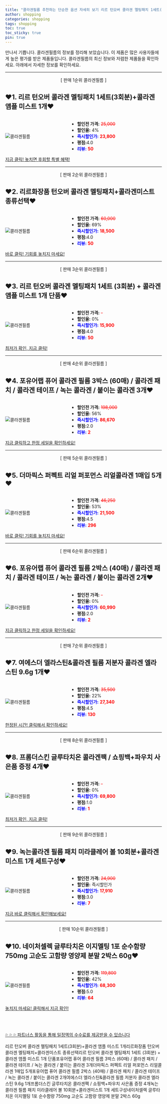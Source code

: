 ```yaml
---
title: "콜라겐필름 추천하는 단순한 옵션 자세히 보기 리르 턴오버 콜라겐 멜팅패치 1세트(3회분)+콜라겐"
author: shopping
categories: shopping
tags: shopping
toc: true
toc_sticky: true
pin: true
---
```

만나서 기쁩니다. 콜라겐필름의 정보를 정리해 보았습니다. 이 제품은 많은 사용자들에게 높은 평가를 받은 제품들입니다. 콜라겐필름의 최신 정보와 저렴한 제품들을 확인하세요. 아래에서 자세한 정보를 확인하세요.

---
<p class="toplist" style="margin: 0 auto; display: block; width: fit-content;">[ 판매 1순위 콜라겐필름 ]</p>

<h2><strong>❤️1. 리르 턴오버 콜라겐 멜팅패치 1세트(3회분)+콜라겐 앰플 미스트 1개❤️</strong></h2>

<div style="display: flex; align-items: center;">
    <div style="flex: 0.4;">
        <img src="https://thumbnail7.coupangcdn.com/thumbnails/remote/230x230ex/image/vendor_inventory/01f8/64e2b89feaba74f603c27f776597496cf636e48a639ba2a4b093e92b0e56.jpg" alt="콜라겐필름" style="max-width: 100%;">
    </div>
    <div style="flex: 0.6; margin-left: 10px;">
        <ul>
            <li><strong>할인전 가격:</strong> <del style="color: red;">25,000</del></li>
            <li><strong>할인율:</strong> 4%</li>
            <li><span style='color:blue'><strong>즉시할인가:</strong></span> <span style='color:red'><strong>23,800</strong></span></li>
            <li><strong>평점:</strong>4.0</li>
            <li><span style='color:blue'><strong>리뷰:</strong></span> <span style='color:red'><strong>50</strong></span></li>
        </ul>
    </div>
</div>
<div class="center">
    <a href="https://selin100587.github.io?lptag=AF9450613&subid=githubio&pageKey=7685864794&traceid=V0-153&itemId=18852378357&vendorItemId=85981641185" class="myButton">
        지금 클릭! 놓치면 후회할 특별 혜택!
    </a>
</div>


---
<p class="toplist" style="margin: 0 auto; display: block; width: fit-content;">[ 판매 2순위 콜라겐필름 ]</p>

<h2><strong>❤️2. 리르화장품 턴오버 콜라겐 멜팅패치+콜라겐미스트 종류선택❤️</strong></h2>

<div style="display: flex; align-items: center;">
    <div style="flex: 0.4;">
        <img src="https://thumbnail9.coupangcdn.com/thumbnails/remote/230x230ex/image/vendor_inventory/e749/04042e2848ab37a510a4b66f1048aa557f9495efa23a26aa40ed41bf34d8.jpg" alt="콜라겐필름" style="max-width: 100%;">
    </div>
    <div style="flex: 0.6; margin-left: 10px;">
        <ul>
            <li><strong>할인전 가격:</strong> <del style="color: red;">60,000</del></li>
            <li><strong>할인율:</strong> 69%</li>
            <li><span style='color:blue'><strong>즉시할인가:</strong></span> <span style='color:red'><strong>18,500</strong></span></li>
            <li><strong>평점:</strong>4.0</li>
            <li><span style='color:blue'><strong>리뷰:</strong></span> <span style='color:red'><strong>50</strong></span></li>
        </ul>
    </div>
</div>
<div class="center">
    <a href="https://selin100587.github.io?lptag=AF9450613&subid=githubio&pageKey=7685864794&traceid=V0-153&itemId=20539615372&vendorItemId=87616242566" class="myButton">
        바로 클릭! 기회를 놓치지 마세요!
    </a>
</div>


---
<p class="toplist" style="margin: 0 auto; display: block; width: fit-content;">[ 판매 3순위 콜라겐필름 ]</p>

<h2><strong>❤️3. 리르 턴오버 콜라겐 멜팅패치 1세트 (3회분) + 콜라겐 앰플 미스트 1개 단품❤️</strong></h2>

<div style="display: flex; align-items: center;">
    <div style="flex: 0.4;">
        <img src="https://thumbnail7.coupangcdn.com/thumbnails/remote/230x230ex/image/vendor_inventory/5720/c6b118b951139e648f16c44d53987e8a9b10103d0e33435c5c34467faa78.jpg" alt="콜라겐필름" style="max-width: 100%;">
    </div>
    <div style="flex: 0.6; margin-left: 10px;">
        <ul>
            <li><strong>할인전 가격:</strong> <del style="color: red;">-</del></li>
            <li><strong>할인율:</strong> 0%</li>
            <li><span style='color:blue'><strong>즉시할인가:</strong></span> <span style='color:red'><strong>15,900</strong></span></li>
            <li><strong>평점:</strong>4.0</li>
            <li><span style='color:blue'><strong>리뷰:</strong></span> <span style='color:red'><strong>50</strong></span></li>
        </ul>
    </div>
</div>
<div class="center">
    <a href="https://selin100587.github.io?lptag=AF9450613&subid=githubio&pageKey=7685864794&traceid=V0-153&itemId=20688595589&vendorItemId=85972816434" class="myButton">
        최저가 확인, 지금 클릭!
    </a>
</div>


---
<p class="toplist" style="margin: 0 auto; display: block; width: fit-content;">[ 판매 4순위 콜라겐필름 ]</p>

<h2><strong>❤️4. 포유어랩 퓨어 콜라겐 필름 3박스 (60매) / 콜라겐 패치 / 콜라겐 테이프 / 녹는 콜라겐 / 붙이는 콜라겐 3개❤️</strong></h2>

<div style="display: flex; align-items: center;">
    <div style="flex: 0.4;">
        <img src="https://thumbnail6.coupangcdn.com/thumbnails/remote/230x230ex/image/vendor_inventory/ba7b/65db8b19a91ef5d7bcbe8d936784fd82ad9695ec23b6379d34792b5776f5.jpg" alt="콜라겐필름" style="max-width: 100%;">
    </div>
    <div style="flex: 0.6; margin-left: 10px;">
        <ul>
            <li><strong>할인전 가격:</strong> <del style="color: red;">198,000</del></li>
            <li><strong>할인율:</strong> 56%</li>
            <li><span style='color:blue'><strong>즉시할인가:</strong></span> <span style='color:red'><strong>86,670</strong></span></li>
            <li><strong>평점:</strong>2.0</li>
            <li><span style='color:blue'><strong>리뷰:</strong></span> <span style='color:red'><strong>2</strong></span></li>
        </ul>
    </div>
</div>
<div class="center">
    <a href="https://selin100587.github.io?lptag=AF9450613&subid=githubio&pageKey=8108740502&traceid=V0-153&itemId=22965182195&vendorItemId=89999191302" class="myButton">
        지금 클릭하고 한정 세일을 확인하세요!
    </a>
</div>


---
<p class="toplist" style="margin: 0 auto; display: block; width: fit-content;">[ 판매 5순위 콜라겐필름 ]</p>

<h2><strong>❤️5. 더마픽스 퍼펙트 리얼 퍼포먼스 리얼콜라겐 1매입 5개❤️</strong></h2>

<div style="display: flex; align-items: center;">
    <div style="flex: 0.4;">
        <img src="https://thumbnail8.coupangcdn.com/thumbnails/remote/230x230ex/image/retail/images/367861124682204-2e8d8c07-60a8-4349-8e50-48132547d32a.jpg" alt="콜라겐필름" style="max-width: 100%;">
    </div>
    <div style="flex: 0.6; margin-left: 10px;">
        <ul>
            <li><strong>할인전 가격:</strong> <del style="color: red;">46,250</del></li>
            <li><strong>할인율:</strong> 53%</li>
            <li><span style='color:blue'><strong>즉시할인가:</strong></span> <span style='color:red'><strong>21,500</strong></span></li>
            <li><strong>평점:</strong>4.5</li>
            <li><span style='color:blue'><strong>리뷰:</strong></span> <span style='color:red'><strong>296</strong></span></li>
        </ul>
    </div>
</div>
<div class="center">
    <a href="https://selin100587.github.io?lptag=AF9450613&subid=githubio&pageKey=8217991741&traceid=V0-153&itemId=19518573942&vendorItemId=86627255048" class="myButton">
        바로 클릭! 기회를 놓치지 마세요!
    </a>
</div>


---
<p class="toplist" style="margin: 0 auto; display: block; width: fit-content;">[ 판매 6순위 콜라겐필름 ]</p>

<h2><strong>❤️6. 포유어랩 퓨어 콜라겐 필름 2박스 (40매) / 콜라겐 패치 / 콜라겐 테이프 / 녹는 콜라겐 / 붙이는 콜라겐 2개❤️</strong></h2>

<div style="display: flex; align-items: center;">
    <div style="flex: 0.4;">
        <img src="https://thumbnail9.coupangcdn.com/thumbnails/remote/230x230ex/image/vendor_inventory/feee/3813930e0eac9f8ba9d5de2cfbdfbffc7c89f39658adc195fdeccd98e9d4.jpg" alt="콜라겐필름" style="max-width: 100%;">
    </div>
    <div style="flex: 0.6; margin-left: 10px;">
        <ul>
            <li><strong>할인전 가격:</strong> <del style="color: red;">-</del></li>
            <li><strong>할인율:</strong> 0%</li>
            <li><span style='color:blue'><strong>즉시할인가:</strong></span> <span style='color:red'><strong>60,990</strong></span></li>
            <li><strong>평점:</strong>2.0</li>
            <li><span style='color:blue'><strong>리뷰:</strong></span> <span style='color:red'><strong>2</strong></span></li>
        </ul>
    </div>
</div>
<div class="center">
    <a href="https://selin100587.github.io?lptag=AF9450613&subid=githubio&pageKey=8108740502&traceid=V0-153&itemId=22965152621&vendorItemId=90070735965" class="myButton">
        지금 클릭하고 한정 세일을 확인하세요!
    </a>
</div>


---
<p class="toplist" style="margin: 0 auto; display: block; width: fit-content;">[ 판매 7순위 콜라겐필름 ]</p>

<h2><strong>❤️7. 여에스더 엘라스틴&콜라겐 필름 저분자 콜라겐 엘라스틴 9.6g 1개❤️</strong></h2>

<div style="display: flex; align-items: center;">
    <div style="flex: 0.4;">
        <img src="https://thumbnail8.coupangcdn.com/thumbnails/remote/230x230ex/image/vendor_inventory/0372/18fa216524e6d2fbed3f362ddc8c016bbcb8884fe76d8274978eaed2e9ee.jpg" alt="콜라겐필름" style="max-width: 100%;">
    </div>
    <div style="flex: 0.6; margin-left: 10px;">
        <ul>
            <li><strong>할인전 가격:</strong> <del style="color: red;">35,500</del></li>
            <li><strong>할인율:</strong> 22%</li>
            <li><span style='color:blue'><strong>즉시할인가:</strong></span> <span style='color:red'><strong>27,340</strong></span></li>
            <li><strong>평점:</strong>4.5</li>
            <li><span style='color:blue'><strong>리뷰:</strong></span> <span style='color:red'><strong>130</strong></span></li>
        </ul>
    </div>
</div>
<div class="center">
    <a href="https://selin100587.github.io?lptag=AF9450613&subid=githubio&pageKey=7240249414&traceid=V0-153&itemId=18394523095&vendorItemId=80432496673" class="myButton">
        한정된 시간! 클릭해서 확인하세요!
    </a>
</div>


---
<p class="toplist" style="margin: 0 auto; display: block; width: fit-content;">[ 판매 8순위 콜라겐필름 ]</p>

<h2><strong>❤️8. 프롬더스킨 글루타치온 콜라겐팩 / 쇼핑백+파우치 사은품 증정 4개❤️</strong></h2>

<div style="display: flex; align-items: center;">
    <div style="flex: 0.4;">
        <img src="https://thumbnail6.coupangcdn.com/thumbnails/remote/230x230ex/image/vendor_inventory/99de/5c07d56237d37c6e91112eeb943b488aaf9264f6cd491334d2d55d4a8ae6.jpg" alt="콜라겐필름" style="max-width: 100%;">
    </div>
    <div style="flex: 0.6; margin-left: 10px;">
        <ul>
            <li><strong>할인전 가격:</strong> <del style="color: red;">-</del></li>
            <li><strong>할인율:</strong> 0%</li>
            <li><span style='color:blue'><strong>즉시할인가:</strong></span> <span style='color:red'><strong>69,800</strong></span></li>
            <li><strong>평점:</strong>1.0</li>
            <li><span style='color:blue'><strong>리뷰:</strong></span> <span style='color:red'><strong>1</strong></span></li>
        </ul>
    </div>
</div>
<div class="center">
    <a href="https://selin100587.github.io?lptag=AF9450613&subid=githubio&pageKey=7461780617&traceid=V0-153&itemId=23082842621&vendorItemId=90116339074" class="myButton">
        최저가 확인, 지금 클릭!
    </a>
</div>


---
<p class="toplist" style="margin: 0 auto; display: block; width: fit-content;">[ 판매 9순위 콜라겐필름 ]</p>

<h2><strong>❤️9. 녹는콜라겐 필름 패치 미라클레어 볼 10회분+콜라겐미스트 1개 세트구성❤️</strong></h2>

<div style="display: flex; align-items: center;">
    <div style="flex: 0.4;">
        <img src="https://thumbnail7.coupangcdn.com/thumbnails/remote/230x230ex/image/vendor_inventory/e5eb/bd16b810311ebec02461214d38ab2f94a98dd4beadf6c7b811571e2d5dba.jpg" alt="콜라겐필름" style="max-width: 100%;">
    </div>
    <div style="flex: 0.6; margin-left: 10px;">
        <ul>
            <li><strong>할인전 가격:</strong> <del style="color: red;">24,900</del></li>
            <li><strong>할인율:</strong> 즉시할인가</li>
            <li><span style='color:blue'><strong>즉시할인가:</strong></span> <span style='color:red'><strong>17,910</strong></span></li>
            <li><strong>평점:</strong>3.0</li>
            <li><span style='color:blue'><strong>리뷰:</strong></span> <span style='color:red'><strong>7</strong></span></li>
        </ul>
    </div>
</div>
<div class="center">
    <a href="https://selin100587.github.io?lptag=AF9450613&subid=githubio&pageKey=7481145605&traceid=V0-153&itemId=19541775535&vendorItemId=86650180869" class="myButton">
        지금 바로 클릭해서 확인해보세요!
    </a>
</div>


---
<p class="toplist" style="margin: 0 auto; display: block; width: fit-content;">[ 판매 10순위 콜라겐필름 ]</p>

<h2><strong>❤️10. 네이처셀렉 글루타치온 이지멜팅 1포 순수함량 750mg 고순도 고함량 영양제 분말 2박스 60g❤️</strong></h2>

<div style="display: flex; align-items: center;">
    <div style="flex: 0.4;">
        <img src="https://thumbnail9.coupangcdn.com/thumbnails/remote/230x230ex/image/vendor_inventory/33cc/7ceefba828ea72bc2caf26ba1ad3e6b99d5871b7fe64b9d9eeee4e4cf384.jpg" alt="콜라겐필름" style="max-width: 100%;">
    </div>
    <div style="flex: 0.6; margin-left: 10px;">
        <ul>
            <li><strong>할인전 가격:</strong> <del style="color: red;">119,800</del></li>
            <li><strong>할인율:</strong> 42%</li>
            <li><span style='color:blue'><strong>즉시할인가:</strong></span> <span style='color:red'><strong>68,300</strong></span></li>
            <li><strong>평점:</strong>5.0</li>
            <li><span style='color:blue'><strong>리뷰:</strong></span> <span style='color:red'><strong>64</strong></span></li>
        </ul>
    </div>
</div>
<div class="center">
    <a href="https://selin100587.github.io?lptag=AF9450613&subid=githubio&pageKey=7987068179&traceid=V0-153&itemId=23685289359&vendorItemId=90710473371" class="myButton">
        놓치지 마세요! 클릭해서 지금 확인!
    </a>
</div>

<br><br><br>[💦 💦 💦 파트너스 활동을 통해 일정액의 수수료를 제공받을 수 있습니다](https://link.coupang.com/a/bcpT2c)<br><br>리르 턴오버 콜라겐 멜팅패치 1세트(3회분)+콜라겐 앰플 미스트 1개리르화장품 턴오버 콜라겐 멜팅패치+콜라겐미스트 종류선택리르 턴오버 콜라겐 멜팅패치 1세트 (3회분) + 콜라겐 앰플 미스트 1개 단품포유어랩 퓨어 콜라겐 필름 3박스 (60매) / 콜라겐 패치 / 콜라겐 테이프 / 녹는 콜라겐 / 붙이는 콜라겐 3개더마픽스 퍼펙트 리얼 퍼포먼스 리얼콜라겐 1매입 5개포유어랩 퓨어 콜라겐 필름 2박스 (40매) / 콜라겐 패치 / 콜라겐 테이프 / 녹는 콜라겐 / 붙이는 콜라겐 2개여에스더 엘라스틴&콜라겐 필름 저분자 콜라겐 엘라스틴 9.6g 1개프롬더스킨 글루타치온 콜라겐팩 / 쇼핑백+파우치 사은품 증정 4개녹는콜라겐 필름 패치 미라클레어 볼 10회분+콜라겐미스트 1개 세트구성네이처셀렉 글루타치온 이지멜팅 1포 순수함량 750mg 고순도 고함량 영양제 분말 2박스 60g